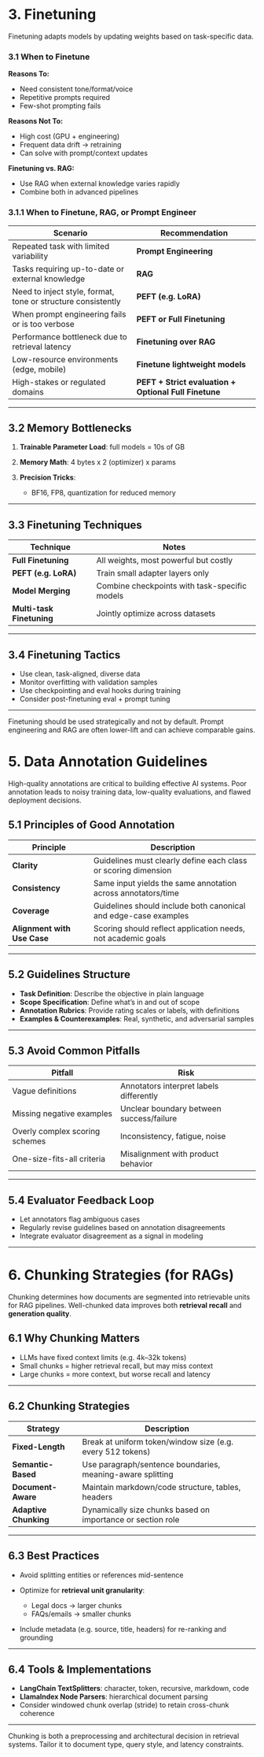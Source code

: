 
# 3. Finetuning

Finetuning adapts models by updating weights based on task-specific data.

### 3.1 When to Finetune

**Reasons To:**

* Need consistent tone/format/voice
* Repetitive prompts required
* Few-shot prompting fails

**Reasons Not To:**

* High cost (GPU + engineering)
* Frequent data drift → retraining
* Can solve with prompt/context updates

**Finetuning vs. RAG:**

* Use RAG when external knowledge varies rapidly
* Combine both in advanced pipelines

### 3.1.1 When to Finetune, RAG, or Prompt Engineer


| Scenario                                                     | Recommendation                                        |
| ------------------------------------------------------------ | ----------------------------------------------------- |
| Repeated task with limited variability                       | **Prompt Engineering**                                |
| Tasks requiring up-to-date or external knowledge             | **RAG**                                               |
| Need to inject style, format, tone or structure consistently | **PEFT (e.g. LoRA)**                                  |
| When prompt engineering fails or is too verbose              | **PEFT or Full Finetuning**                           |
| Performance bottleneck due to retrieval latency              | **Finetuning over RAG**                               |
| Low-resource environments (edge, mobile)                     | **Finetune lightweight models**                       |
| High-stakes or regulated domains                             | **PEFT + Strict evaluation + Optional Full Finetune** |

---

## 3.2 Memory Bottlenecks

1. **Trainable Parameter Load**: full models = 10s of GB
2. **Memory Math**: 4 bytes x 2 (optimizer) x params
3. **Precision Tricks**:

   * BF16, FP8, quantization for reduced memory

---

## 3.3 Finetuning Techniques

| Technique                 | Notes                                         |
| ------------------------- | --------------------------------------------- |
| **Full Finetuning**       | All weights, most powerful but costly         |
| **PEFT (e.g. LoRA)**      | Train small adapter layers only               |
| **Model Merging**         | Combine checkpoints with task-specific models |
| **Multi-task Finetuning** | Jointly optimize across datasets              |

---

## 3.4 Finetuning Tactics

* Use clean, task-aligned, diverse data
* Monitor overfitting with validation samples
* Use checkpointing and eval hooks during training
* Consider post-finetuning eval + prompt tuning

---

Finetuning should be used strategically and not by default. Prompt engineering and RAG are often lower-lift and can achieve comparable gains.

# 5. Data Annotation Guidelines

High-quality annotations are critical to building effective AI systems. Poor annotation leads to noisy training data, low-quality evaluations, and flawed deployment decisions.

## 5.1 Principles of Good Annotation

| Principle                   | Description                                                     |
| --------------------------- | --------------------------------------------------------------- |
| **Clarity**                 | Guidelines must clearly define each class or scoring dimension  |
| **Consistency**             | Same input yields the same annotation across annotators/time    |
| **Coverage**                | Guidelines should include both canonical and edge-case examples |
| **Alignment with Use Case** | Scoring should reflect application needs, not academic goals    |

---

## 5.2 Guidelines Structure

* **Task Definition**: Describe the objective in plain language
* **Scope Specification**: Define what’s in and out of scope
* **Annotation Rubrics**: Provide rating scales or labels, with definitions
* **Examples & Counterexamples**: Real, synthetic, and adversarial samples

---

## 5.3 Avoid Common Pitfalls

| Pitfall                        | Risk                                     |
| ------------------------------ | ---------------------------------------- |
| Vague definitions              | Annotators interpret labels differently  |
| Missing negative examples      | Unclear boundary between success/failure |
| Overly complex scoring schemes | Inconsistency, fatigue, noise            |
| One-size-fits-all criteria     | Misalignment with product behavior       |

---

## 5.4 Evaluator Feedback Loop

* Let annotators flag ambiguous cases
* Regularly revise guidelines based on annotation disagreements
* Integrate evaluator disagreement as a signal in modeling

---

# 6. Chunking Strategies (for RAGs)

Chunking determines how documents are segmented into retrievable units for RAG pipelines. Well-chunked data improves both **retrieval recall** and **generation quality**.

## 6.1 Why Chunking Matters

* LLMs have fixed context limits (e.g. 4k–32k tokens)
* Small chunks = higher retrieval recall, but may miss context
* Large chunks = more context, but worse recall and latency

---

## 6.2 Chunking Strategies

| Strategy              | Description                                                 |
| --------------------- | ----------------------------------------------------------- |
| **Fixed-Length**      | Break at uniform token/window size (e.g. every 512 tokens)  |
| **Semantic-Based**    | Use paragraph/sentence boundaries, meaning-aware splitting  |
| **Document-Aware**    | Maintain markdown/code structure, tables, headers           |
| **Adaptive Chunking** | Dynamically size chunks based on importance or section role |

---

## 6.3 Best Practices

* Avoid splitting entities or references mid-sentence
* Optimize for **retrieval unit granularity**:

  * Legal docs → larger chunks
  * FAQs/emails → smaller chunks
* Include metadata (e.g. source, title, headers) for re-ranking and grounding

---

## 6.4 Tools & Implementations

* **LangChain TextSplitters**: character, token, recursive, markdown, code
* **LlamaIndex Node Parsers**: hierarchical document parsing
* Consider windowed chunk overlap (stride) to retain cross-chunk coherence

---

Chunking is both a preprocessing and architectural decision in retrieval systems. Tailor it to document type, query style, and latency constraints.
